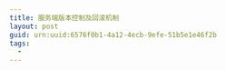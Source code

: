 ```yaml
---
title: 服务端版本控制及回滚机制
layout: post
guid: urn:uuid:6576f0b1-4a12-4ecb-9efe-51b5e1e46f2b
tags:
  - 
---
```



